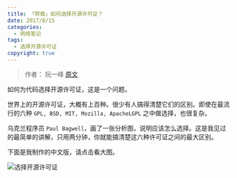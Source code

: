 ```yaml
---
title: 「转载」如何选择开源许可证？
date: 2017/8/15
categories:
  - 网络笔记
tags:
  - 选择开源许可证
copyright: true
---
```


> 作者： 阮一峰 [原文][1]

如何为代码选择开源许可证，这是一个问题。

世界上的开源许可证，大概有上百种。很少有人搞得清楚它们的区别。即使在最流行的六种 `GPL, BSD, MIT, Mozilla, ApacheLGPL` 之中做选择，也很复杂。

乌克兰程序员 `Paul Bagwell`，画了一张分析图，说明应该怎么选择。这是我见过的最简单的讲解，只用两分钟，你就能搞清楚这六种许可证之间的最大区别。

下面是我制作的中文版，请点击看大图。

![选择开源许可证][2]

[1]: http://www.ruanyifeng.com/blog/2011/05/how_to_choose_free_software_licenses.html
[2]: https://www.blanc.site/img/47.png